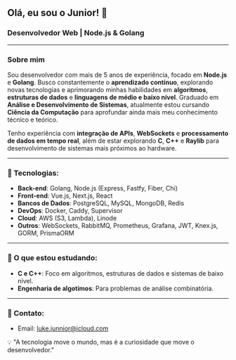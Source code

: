 ## Olá, eu sou o Junior! 👋

### Desenvolvedor Web | Node.js & Golang

---

### Sobre mim

Sou desenvolvedor com mais de 5 anos de experiência, focado em **Node.js** e **Golang**. Busco constantemente o **aprendizado contínuo**, explorando novas tecnologias e aprimorando minhas habilidades em **algoritmos**, **estruturas de dados** e **linguagens de médio e baixo nível**. Graduado em **Análise e Desenvolvimento de Sistemas**, atualmente estou cursando **Ciência da Computação** para aprofundar ainda mais meu conhecimento técnico e teórico.

Tenho experiência com **integração de APIs**, **WebSockets** e **processamento de dados em tempo real**, além de estar explorando **C**, **C++** e **Raylib** para desenvolvimento de sistemas mais próximos ao hardware.

---

### 🔧 Tecnologias:

- **Back-end**: Golang, Node.js (Express, Fastfy, Fiber, Chi)
- **Front-end**: Vue.js, Next.js, React
- **Bancos de Dados**: PostgreSQL, MySQL, MongoDB, Redis
- **DevOps**: Docker, Caddy, Supervisor
- **Cloud**: AWS (S3, Lambda), Linode
- **Outros**: WebSockets, RabbitMQ, Prometheus, Grafana, JWT, Knex.js, GORM, PrismaORM

---

### 🚀 O que estou estudando:

- **C e C++**: Foco em algoritmos, estruturas de dados e sistemas de baixo nível.
- **Engenharia de algotimos**: Para problemas de análise combinatória.

---

### 🚨 Contato:

- Email: [luke.junnior@icloud.com](mailto\:luke.junnior@icloud.com)

💡 "A tecnologia move o mundo, mas é a curiosidade que move o desenvolvedor."
